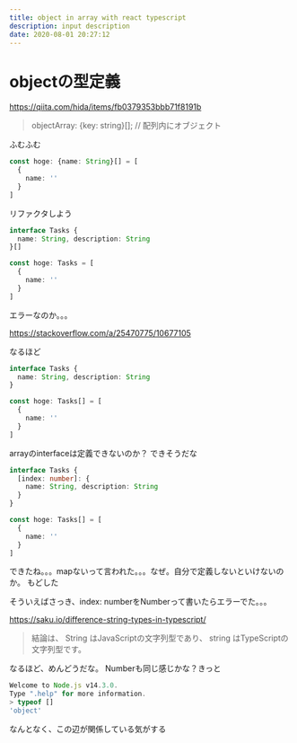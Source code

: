 ```yaml
---
title: object in array with react typescript
description: input description
date: 2020-08-01 20:27:12
---
```


# objectの型定義
https://qiita.com/hida/items/fb0379353bbb71f8191b

> objectArray: {key: string}[];             // 配列内にオブジェクト

ふむふむ

```typescript
const hoge: {name: String}[] = [
  {
    name: ''
  }
]
```

リファクタしよう

```typescript
interface Tasks {
  name: String, description: String
}[]

const hoge: Tasks = [
  {
    name: ''
  }
]
```

エラーなのか。。。

https://stackoverflow.com/a/25470775/10677105

なるほど

```typescript
interface Tasks {
  name: String, description: String
}

const hoge: Tasks[] = [
  {
    name: ''
  }
]
```

arrayのinterfaceは定義できないのか？
できそうだな

```typescript
interface Tasks {
  [index: number]: {
    name: String, description: String
  }
}

const hoge: Tasks[] = [
  {
    name: ''
  }
]
```

できたね。。。mapないって言われた。。。なぜ。自分で定義しないといけないのか。
もどした

そういえばさっき、index: numberをNumberって書いたらエラーでた。。。

https://saku.io/difference-string-types-in-typescript/
> 結論は、 String はJavaScriptの文字列型であり、 string はTypeScriptの文字列型です。

なるほど、めんどうだな。
Numberも同じ感じかな？きっと

```javascript
Welcome to Node.js v14.3.0.
Type ".help" for more information.
> typeof []
'object'
```

なんとなく、この辺が関係している気がする